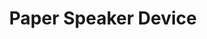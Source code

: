 ---
title: 'Paper Speaker Device'
type: 'academic project'
affiliation: 'McMaster University'
year: '2022'
images: ["DIYSpeaker_Structure", "DIYSpeaker_Diagram", "DIYSpeaker_Generating_Sound"]
imageHeight: 250px
skills: ['Circuits']
videoLink:  "https://youtu.be/Y74YwZbzEB4"
github: ""
links: []
linkTitles: []
linkTypes: []
description: In this second year circuits project, I created a functional speaker using nothing but paper, tape, magnets, and a Dollar Store wire.
---